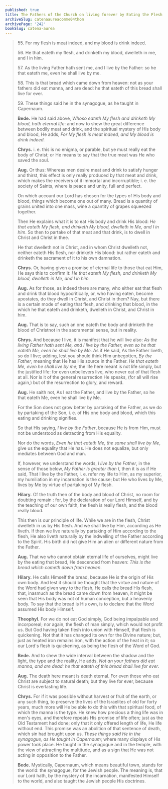 ```yaml
---
published: true
title: The Fathers of the Church on living forever by Eating the Flesh and Drinking the Blood of Jesus Christ
archiveSlug: catenaaureacomme04thom
archivePage: '242'
bookSlug: catena-aurea
---
```


> 55\. For my flesh is meat indeed, and my blood is drink indeed.
>
> 56\. He that eateth my flesh, and drinketh my blood, dwelleth in me, and I in him.
>
> 57\. As the living Father hath sent me, and I live by the Father: so he that eateth me, even he shall live by me.
>
> 58\. This is that bread which came down from heaven: not as your fathers did eat manna, and are dead: he that eateth of this bread shall live for ever.
>
> 59\. These things said he in the synagogue, as he taught in Capernaum.
>
> **Bede.** He had said above, *Whoso eateth My flesh and drinketh My blood, hath eternal life*: and now to shew the great difference between bodily meat and drink, and the spiritual mystery of His body and blood, He adds, *For My flesh is meat indeed, and My blood is drink indeed.*
> 
> **Chrys.** i. e. this is no enigma, or parable, but ye must really eat the body of Christ; or He means to say that the true meat was He who saved the soul.
> 
> **Aug.** Or thus: Whereas men desire meat and drink to satisfy hunger and thirst, this effect is only really produced by that meat and drink, which makes the receivers of it immortal and incorruptible; i. e. the society of Saints, where is peace and unity, full and perfect.
> 
> On which account our Lord has chosen for the types of His body and blood, things which become one out of many. Bread is a quantity of grains united into one mass, wine a quantity of grapes squeezed together.
> 
> Then He explains what it is to eat His body and drink His blood: *He that eateth My flesh, and drinketh My blood, dwelleth in Me, and I in him*. So then to partake of that meat and that drink, is to dwell in Christ and Christ in thee.
> 
> He that dwelleth not in Christ, and in whom Christ dwelleth not, neither eateth His flesh, nor drinketh His blood: but rather eateth and drinketh the sacrament of it to his own damnation.
> 
> **Chrys.** Or, having given a promise of eternal life to those that eat Him, He says this to confirm it: *He that eateth My flesh, and drinketh My blood, dwelleth in Me, and I in him.*
> 
> **Aug.** As for those, as indeed there are many, who either eat that flesh and drink that blood hypocritically, or, who having eaten, become apostates, do they dwell in Christ, and Christ in them? Nay, but there is a certain mode of eating that flesh, and drinking that blood, in the which he that eateth and drinketh, dwelleth in Christ, and Christ in him.
> 
> **Aug.** That is to say, such an one eateth the body and drinketh the blood of Christnot in the sacramental sense, but in reality.
> 
> **Chrys.** And because I live, it is manifest that he will live also: *As the living Father hath sent Me, and I live by the Father, even so he that eateth Me, even he shall live by Me.* As if He said, As the Father liveth, so do I live; adding, lest you should think Him unbegotten, *By the Father*, meaning that He has His source in the Father. *He that eateth Me, even he shall live by me*; the life here meant is not life simply, but the justified life: for even unbelievers live, who never eat of that flesh at all. Nor is it of the general resurrection He speaks, (for all will rise again,) but of the resurrection to glory, and reward.
> 
> **Aug.** He saith not, As I eat the Father, and live by the Father, so he that eateth Me, even he shall live by Me.
> 
> For the Son does not grow better by partaking of the Father, as we do by partaking of the Son, i. e. of His one body and blood, which this eating and drinking signifies.
> 
> So that His saying, *I live by the Father*, because He is from Him, must not be understood as detracting from His equality.
> 
> Nor do the words, *Even he that eateth Me, the same shall live by Me*, give us the equality that He has. He does not equalize, but only mediates between God and man.
> 
> If, however, we understand the words, *I live by the Father*, in the sense of those below, *My Father is greater than I*, then it is as if He said, That I live by the Father, i. e. refer my life to Him, as my superior, my humiliation in my incarnation is the cause; but He who lives by Me, lives by Me by virtue of partaking of My flesh.
> 
> **Hilary.** Of the truth then of the body and blood of Christ, no room for doubting remain : for, by the declaration of our Lord Himself, and by the teaching of our own faith, the flesh is really flesh, and the blood really blood.
> 
> This then is our principle of life. While we are in the flesh, Christ dwelleth in us by His flesh. And we shall live by Him, according as He liveth. If then we live naturally by partaking of Him according to the flesh, He also liveth naturally by the indwelling of the Father according to the Spirit. His birth did not give Him an alien or different nature from the Father.
> 
> **Aug.** That we who cannot obtain eternal life of ourselves, might live by the eating that bread, He descended from heaven: *This is the bread which cometh down from heaven*.
> 
> **Hilary.** He calls Himself the bread, because He is the origin of His own body. And lest it should be thought that the virtue and nature of the Word had given way to the flesh, He calls the bread His flesh, that, inasmuch as the bread came down from heaven, it might be seen that His body was not of human conception, but a heavenly body. To say that the bread is His own, is to declare that the Word assumed His body Himself.
> 
> **Theophyl.** For we do not eat God simply, God being impalpable and incorporeal; nor again, the flesh of man simply, which would not profit us. But God having taken flesh into union with Himself, that flesh is quickening. Not that it has changed its own for the Divine nature; but, just as heated iron remains iron, with the action of the heat in it; so our Lord's flesh is quickening, as being the flesh of the Word of God.
> 
> **Bede.** And to shew the wide interval between the shadow and the light, the type and the reality, He adds, *Not an your fathers did eat manna, and are dead: he that eateth of this bread shall live for ever*.
> 
> **Aug.** The death here meant is death eternal. For even those who eat Christ are subject to natural death; but they live for ever, because Christ is everlasting life.
> 
> **Chrys.** For if it was possible without harvest or fruit of the earth, or any such thing, to preserve the lives of the Israelites of old for forty years, much more will He be able to do this with that spiritual food, of which the manna is the type. He knew how precious a thing life was in men's eyes, and therefore repeats His promise of life often; just as the Old Testament had done; only that it only offered length of life, He life without end. This promise was an abolition of that sentence of death, which sin had brought upon us. *These things said He in the synagogue, as He taught in Capernaum*; where many displays of His power took place. He taught in the synagogue and in the temple, with the view of attracting the multitude, and as a sign that He was not acting in opposition to the Father.
> 
> **Bede.** Mystically, Capernaum, which means beautiful town, stands for the world: the synagogue, for the Jewish people. The meaning is, that our Lord hath, by the mystery of the incarnation, manifested Himself to the world, and also taught the Jewish people His doctrines.
